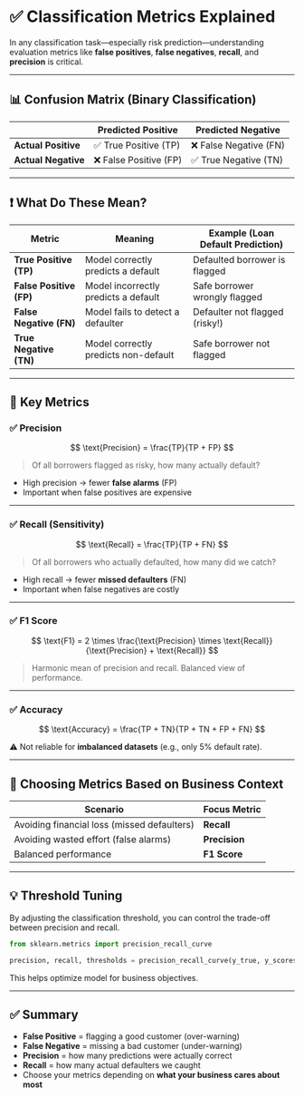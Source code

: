 
# ✅ Classification Metrics Explained

In any classification task—especially risk prediction—understanding evaluation metrics like **false positives**, **false negatives**, **recall**, and **precision** is critical.

---

## 📊 Confusion Matrix (Binary Classification)

|                         | **Predicted Positive** | **Predicted Negative** |
|-------------------------|------------------------|------------------------|
| **Actual Positive**     | ✅ True Positive (TP)   | ❌ False Negative (FN) |
| **Actual Negative**     | ❌ False Positive (FP)  | ✅ True Negative (TN)   |

---

## ❗ What Do These Mean?

| Metric | Meaning | Example (Loan Default Prediction) |
|--------|---------|----------------------------------|
| **True Positive (TP)** | Model correctly predicts a default | Defaulted borrower is flagged |
| **False Positive (FP)** | Model incorrectly predicts a default | Safe borrower wrongly flagged |
| **False Negative (FN)** | Model fails to detect a defaulter | Defaulter not flagged (risky!) |
| **True Negative (TN)** | Model correctly predicts non-default | Safe borrower not flagged |

---

## 🧠 Key Metrics

### ✅ Precision

$$
\text{Precision} = \frac{TP}{TP + FP}
$$

> Of all borrowers flagged as risky, how many actually default?

- High precision → fewer **false alarms** (FP)
- Important when false positives are expensive

---

### ✅ Recall (Sensitivity)

$$
\text{Recall} = \frac{TP}{TP + FN}
$$

> Of all borrowers who actually defaulted, how many did we catch?

- High recall → fewer **missed defaulters** (FN)
- Important when false negatives are costly

---

### ✅ F1 Score

$$
\text{F1} = 2 \times \frac{\text{Precision} \times \text{Recall}}{\text{Precision} + \text{Recall}}
$$

> Harmonic mean of precision and recall. Balanced view of performance.

---

### ✅ Accuracy

$$
\text{Accuracy} = \frac{TP + TN}{TP + TN + FP + FN}
$$

⚠️ Not reliable for **imbalanced datasets** (e.g., only 5% default rate).

---

## 🎯 Choosing Metrics Based on Business Context

| Scenario | Focus Metric |
|----------|--------------|
| Avoiding financial loss (missed defaulters) | **Recall** |
| Avoiding wasted effort (false alarms) | **Precision** |
| Balanced performance | **F1 Score** |

---

## 💡 Threshold Tuning

By adjusting the classification threshold, you can control the trade-off between precision and recall.

```python
from sklearn.metrics import precision_recall_curve

precision, recall, thresholds = precision_recall_curve(y_true, y_scores)
```

This helps optimize model for business objectives.

---

## ✅ Summary

- **False Positive** = flagging a good customer (over-warning)
- **False Negative** = missing a bad customer (under-warning)
- **Precision** = how many predictions were actually correct
- **Recall** = how many actual defaulters we caught
- Choose your metrics depending on **what your business cares about most**
